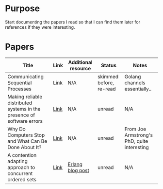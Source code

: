 # Purpose

Start documenting the papers I read so that I can find them later for
references if they were interesting.

# Papers

| Title     | Link       | Additional resource | Status |  Notes |
|-----------|------------|---------------------| ------ | ------ |
| Communicating Sequential Processes | [Link](csp.pdf) | N/A | skimmed before, re-read | Golang channels essentially.. |
| Making reliable distributed systems in the presence of software errors | [Link](armstrong_thesis_2003.pdf) | N/A | unread | N/A |
| Why Do Computers Stop and What Can Be Done About It? | [Link](tandem_computers_why_computers_stop_85.7.pdf) | N/A | unread | From Joe Armstrong's PhD, quite interesting |
| A contention adapting approach to concurrent ordered sets | [Link](ordered_sets.pdf.pdf) | [Erlang blog post](https://blog.erlang.org/the-new-scalable-ets-ordered_set/) | unread | N/A |
